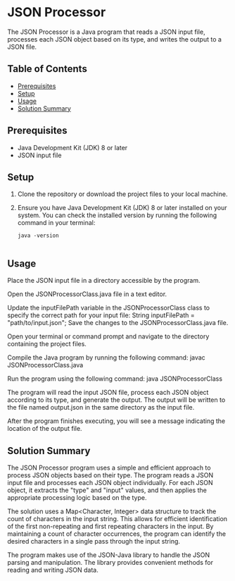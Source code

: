 # JSON Processor

The JSON Processor is a Java program that reads a JSON input file, processes each JSON object based on its type, and writes the output to a JSON file.

## Table of Contents

- [Prerequisites](#prerequisites)
- [Setup](#setup)
- [Usage](#usage)
- [Solution Summary](#solution-summary)

## Prerequisites

- Java Development Kit (JDK) 8 or later
- JSON input file

## Setup

1. Clone the repository or download the project files to your local machine.

2. Ensure you have Java Development Kit (JDK) 8 or later installed on your system. You can check the installed version by running the following command in your terminal:

   ```shell
   java -version


## Usage
Place the JSON input file in a directory accessible by the program.

Open the JSONProcessorClass.java file in a text editor.

Update the inputFilePath variable in the JSONProcessorClass class to specify the correct path for your input file:
String inputFilePath = "path/to/input.json";
Save the changes to the JSONProcessorClass.java file.

Open your terminal or command prompt and navigate to the directory containing the project files.

Compile the Java program by running the following command:
javac JSONProcessorClass.java

Run the program using the following command:
java JSONProcessorClass



The program will read the input JSON file, process each JSON object according to its type, and generate the output. The output will be written to the file named output.json in the same directory as the input file.

After the program finishes executing, you will see a message indicating the location of the output file.

## Solution Summary
The JSON Processor program uses a simple and efficient approach to process JSON objects based on their type. The program reads a JSON input file and processes each JSON object individually. For each JSON object, it extracts the "type" and "input" values, and then applies the appropriate processing logic based on the type.

The solution uses a Map<Character, Integer> data structure to track the count of characters in the input string. This allows for efficient identification of the first non-repeating and first repeating characters in the input. By maintaining a count of character occurrences, the program can identify the desired characters in a single pass through the input string.

The program makes use of the JSON-Java library to handle the JSON parsing and manipulation. The library provides convenient methods for reading and writing JSON data.

